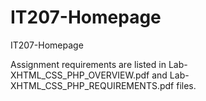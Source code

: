 # IT207-Homepage
IT207-Homepage 

Assignment requirements are listed in Lab-XHTML_CSS_PHP_OVERVIEW.pdf and Lab-XHTML_CSS_PHP_REQUIREMENTS.pdf files.
